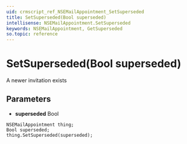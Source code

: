 ```yaml
---
uid: crmscript_ref_NSEMailAppointment_SetSuperseded
title: SetSuperseded(Bool superseded)
intellisense: NSEMailAppointment.SetSuperseded
keywords: NSEMailAppointment, GetSuperseded
so.topic: reference
---
```


# SetSuperseded(Bool superseded)

A newer invitation exists

## Parameters

* **superseded** Bool

```crmscript
NSEMailAppointment thing;
Bool superseded;
thing.SetSuperseded(superseded);
```

